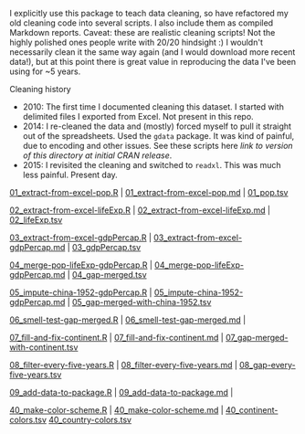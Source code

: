 I explicitly use this package to teach data cleaning, so have refactored my old cleaning code into several scripts. I also include them as compiled Markdown reports. Caveat: these are realistic cleaning scripts! Not the highly polished ones people write with 20/20 hindsight :) I wouldn't necessarily clean it the same way again (and I would download more recent data!), but at this point there is great value in reproducing the data I've been using for ~5 years.

Cleaning history

-   2010: The first time I documented cleaning this dataset. I started with delimited files I exported from Excel. Not present in this repo.
-   2014: I re-cleaned the data and (mostly) forced myself to pull it straight out of the spreadsheets. Used the `gdata` package. It was kind of painful, due to encoding and other issues. See these scripts here *link to version of this directory at initial CRAN release*.
-   2015: I revisited the cleaning and switched to `readxl`. This was much less painful. Present day.

[01\_extract-from-excel-pop.R](01_extract-from-excel-pop.R) | [01\_extract-from-excel-pop.md](01_extract-from-excel-pop.md) | [01\_pop.tsv](01_pop.tsv)

[02\_extract-from-excel-lifeExp.R](02_extract-from-excel-lifeExp.R) | [02\_extract-from-excel-lifeExp.md](02_extract-from-excel-lifeExp.md) | [02\_lifeExp.tsv](02_lifeExp.tsv)

[03\_extract-from-excel-gdpPercap.R](03_extract-from-excel-gdpPercap.R) | [03\_extract-from-excel-gdpPercap.md](03_extract-from-excel-gdpPercap.md) | [03\_gdpPercap.tsv](03_gdpPercap.tsv)

[04\_merge-pop-lifeExp-gdpPercap.R](04_merge-pop-lifeExp-gdpPercap.R) | [04\_merge-pop-lifeExp-gdpPercap.md](04_merge-pop-lifeExp-gdpPercap.md) | [04\_gap-merged.tsv](04_gap-merged.tsv)

[05\_impute-china-1952-gdpPercap.R](05_impute-china-1952-gdpPercap.R) | [05\_impute-china-1952-gdpPercap.md](05_impute-china-1952-gdpPercap.md) | [05\_gap-merged-with-china-1952.tsv](05_gap-merged-with-china-1952.tsv)

[06\_smell-test-gap-merged.R](06_smell-test-gap-merged.R) | [06\_smell-test-gap-merged.md](06_smell-test-gap-merged.md) | []()

[07\_fill-and-fix-continent.R](07_fill-and-fix-continent.R) | [07\_fill-and-fix-continent.md](07_fill-and-fix-continent.md) | [07\_gap-merged-with-continent.tsv](07_gap-merged-with-continent.tsv)

[08\_filter-every-five-years.R](08_filter-every-five-years.R) | [08\_filter-every-five-years.md](08_filter-every-five-years.md) | [08\_gap-every-five-years.tsv](08_gap-every-five-years.tsv)

[09\_add-data-to-package.R](09_add-data-to-package.R) | [09\_add-data-to-package.md](09_add-data-to-package.md) | []()

[40\_make-color-scheme.R](40_make-color-scheme.R) | [40\_make-color-scheme.md](40_make-color-scheme.md) | [40\_continent-colors.tsv](40_continent-colors.tsv) [40\_country-colors.tsv](40_country-colors.tsv)
